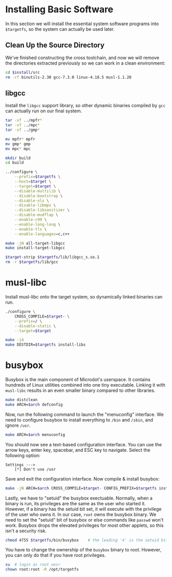 # Installing Basic Software

In this section we will install the essential system software programs into
`$targetfs`, so the system can actually be used later.

## Clean Up the Source Directory

We've finished constructing the cross toolchain, and now we will remove the
directories extracted previously so we can work in a clean environment:

```bash
cd $install/src
rm -rf binutils-2.30 gcc-7.3.0 linux-4.18.5 musl-1.1.20
```

## libgcc

Install the `libgcc` support library, so other dynamic binaries compiled by
`gcc` can actually run on our final system.

```bash
tar -xf ../mpfr*
tar -xf ../mpc*
tar -xf ../gmp*

mv mpfr* mpfr
mv gmp* gmp
mv mpc* mpc

mkdir build
cd build

../configure \
	--prefix=$targetfs \
	--host=$target \
	--target=$target \
	--disable-multilib \
	--disable-bootstrap \
	--disable-nls \
	--disable-libmpx \
	--disable-libsanitizer \
	--disable-mudflap \
	--enable-c99 \
	--enable-long-long \
	--enable-tls \
	--enable-languages=c,c++

make -jN all-target-libgcc	
make install-target-libgcc

$target-strip $targetfs/lib/libgcc_s.so.1
rm -r $targetfs/lib/gcc
```

# musl-libc

Install musl-libc onto the target system, so dynamically linked binaries can
run.

```bash
./configure \
	CROSS_COMPILE=$target- \
	--prefix=/ \
	--disable-static \
	--target=$target

make -j4
make DESTDIR=$targetfs install-libs
```

# busybox

Busybox is the main component of Microdot's userspace. It contains hundreds of
Linux utilities combined into one tiny executable. Linking it with `musl-libc`
results in an even smaller binary compared to other libraries.

```bash
make distclean
make ARCH=$arch defconfig

```

Now, run the following command to launch the "menuconfig" interface. We need to
configure busybox to install everything to `/bin` and `/sbin`, and ignore `/usr`.

```bash
make ARCH=$arch menuconfig
```

You should now see a text-based configuration interface. You can use the arrow keys,
enter key, spacebar, and ESC key to navigate. Select the following option:
```
Settings --->
	[*] Don't use /usr
```

Save and exit the configuration interface. Now compile & install busybox:

```bash
make -jN ARCH=$arch CROSS_COMPILE=$target- CONFIG_PREFIX=$targetfs install
```

Lastly, we have to "setuid" the busybox exectuable. Normally, when a binary
is run, its privileges are the same as the user who started it. However, if
a binary has the setuid bit set, it will execute with the privilege
of the user who owns it. In our case, `root` owns the busybox binary. We need
to set the "setuid" bit of busybox or else commands like `passwd` won't work.
Busybox drops the elevated privileges for most other applets, so this isn't a
security risk.

```bash
chmod 4755 $targetfs/bin/busybox	# the leading '4' is the setuid bit
```

You have to change the ownership of the `busybox` binary to root. However,
you can only do that if you have root privileges.

```bash
su	# login as root uesr
chown root:root -R /opt/targetfs
```





